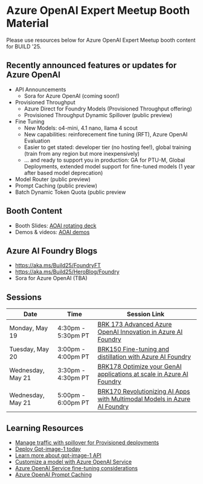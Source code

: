 # **Azure OpenAI Expert Meetup Booth Material**
Please use resources below for Azure OpenAI Expert Meetup booth content for BUILD '25.

## **Recently announced features or updates for Azure OpenAI**
* API Announcements
    * Sora for Azure OpenAI (coming soon!)
*   Provisioned Throughput
    * Azure Direct for Foundry Models (Provisioned Throughput offering)
    * Provisioned Throughput Dynamic Spillover (public preview)
* Fine Tuning
    * New Models: o4-mini, 4.1 nano, llama 4 scout
    * New capabilities: reinforecement fine tuning (RFT), Azure OpenAI Evaluation
    * Easier to get stated: developer tier (no hosting fee!), global training (train from any region but more inexpensively)
    * ... and ready to support you in production: GA for PTU-M, Global Deployments, extended model support for fine-tuned models (1 year after based model deprecation)
* Model Router (public preview)
* Prompt Caching (public preview)
* Batch Dynamic Token Quota (public preview

## Booth Content

* Booth Slides: [AOAI rotating deck](https://microsoft.sharepoint.com/:p:/t/AIPSC/ETGlbzv-asxBtP45b6Y1dNgBfLj75sDjJH66bFkYw3G7hg?e=9s6oce)
* Demos & videos: [AOAI demos](https://microsoft.sharepoint.com/:p:/t/AIPSC/EfAWr0ttyGJHuaA0jFphjUwBBUwq4SkcLfWyenmmar2U0w?e=0eKWkY)

## Azure AI Foundry Blogs

* https://aka.ms/Build25/FoundryFT
* https://aka.ms/Build25/HeroBlog/Foundry
* Sora for Azure OpenAI (TBA)

## Sessions

| Date | Time | Session Link|
|------|------|-------------|
|Monday, May 19| 4:30pm - 5:30pm PT| [BRK 173 Advanced Azure OpenAI Innovation in Azure AI Foundry](https://build.microsoft.com/en-US/sessions/BRK173?source=sessions)|
|Tuesday, May 20| 3:00pm - 4:00pm PT| [BRK150 Fine-tuning and distillation with Azure AI Foundry](https://build.microsoft.com/en-US/sessions/BRK150?source=sessions)|
|Wednesday, May 21| 3:30pm - 4:30pm PT|[BRK178 Optimize your GenAI applications at scale in Azure AI Foundry](https://build.microsoft.com/en-US/sessions/BRK178?source=sessions)|
|Wednesday, May 21| 5:00pm - 6:00pm PT|[BRK170 Revolutionizing AI Apps with Multimodal Models in Azure AI Foundry](https://build.microsoft.com/en-US/sessions/BRK170?source=sessions)|

## Learning Resources

* [Manage traffic with spillover for Provisioned deployments](https://learn.microsoft.com/en-us/azure/ai-services/openai/how-to/spillover-traffic-management)
* [Deploy Gpt-image-1 today](https://ai.azure.com/explore/models?tid=72f988bf-86f1-41af-91ab-2d7cd011db47)
* [Learn more about gpt-image-1 API](https://learn.microsoft.com/en-us/azure/ai-services/openai/how-to/dall-e?tabs=gpt-image-1)
* [Customize a model with Azure OpenAI Service](https://learn.microsoft.com/en-us/azure/ai-services/openai/how-to/fine-tuning?context=%2Fazure%2Fai-foundry%2Fcontext%2Fcontext&tabs=azure-openai&pivots=programming-language-studio)
* [Azure OpenAI Service fine-tuning considerations](https://learn.microsoft.com/en-us/azure/ai-services/openai/concepts/fine-tuning-considerations?context=%2Fazure%2Fai-foundry%2Fcontext%2Fcontext)
* [Azure OpenAI Prompt Caching](https://learn.microsoft.com/en-us/azure/ai-services/openai/how-to/prompt-caching)
